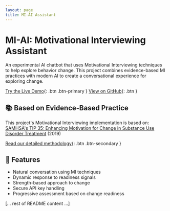 ```yaml
---
layout: page
title: MI-AI Assistant
---
```


# MI-AI: Motivational Interviewing Assistant

An experimental AI chatbot that uses Motivational Interviewing techniques to help explore behavior change. This project combines evidence-based MI practices with modern AI to create a conversational experience for exploring change.

[Try the Live Demo](https://mi-ai.vercel.app/){: .btn .btn-primary }
[View on GitHub](https://github.com/[your-username]/mi-ai){: .btn }

## 📚 Based on Evidence-Based Practice

This project's Motivational Interviewing implementation is based on:
[SAMHSA's TIP 35: Enhancing Motivation for Change in Substance Use Disorder Treatment](https://library.samhsa.gov/product/tip-35-enhancing-motivation-change-substance-use-disorder-treatment/pep19-02-01-003) (2019)

[Read our detailed methodology](methodology.html){: .btn .btn-secondary }

## 🌟 Features

- Natural conversation using MI techniques
- Dynamic response to readiness signals
- Strength-based approach to change
- Secure API key handling
- Progressive assessment based on change readiness

[... rest of README content ...] 